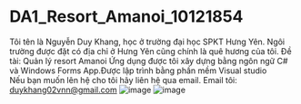 # DA1_Resort_Amanoi_10121854
Tôi tên là Nguyễn Duy Khang, học ở trường đại học SPKT Hưng Yên. Ngôi trường được đặt có địa chỉ ở Hưng Yên cũng chính là quê hương của tôi. 
Đề tài: Quản lý resort Amanoi 
Ứng dụng được tôi xây dựng bằng ngôn ngữ C# và Windows Forms App.Được lập trình bằng phần mềm Visual studio  
Nếu bạn muốn lên hệ cho tôi hãy liên hệ qua email. Email tôi: duykhang02vnn@gmail.com
![image](https://user-images.githubusercontent.com/125643786/235986811-443a7e94-6727-4676-b1c5-e864ac797460.png)
![image](https://user-images.githubusercontent.com/125643786/235986916-fe829148-9f6d-42fa-8793-0a1942cfd306.png)

